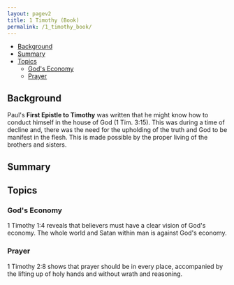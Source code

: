 ```yaml
---
layout: pagev2
title: 1 Timothy (Book)
permalink: /1_timothy_book/
---
```

- [Background](#background)
- [Summary](#summary)
- [Topics](#topics)
  - [God's Economy](#gods-economy)
  - [Prayer](#prayer)

## Background

Paul's **First Epistle to Timothy** was written that he might know how to conduct himself in the house of God (1 Tim. 3:15). This was during a time of decline and, there was the need for the upholding of the truth and God to be manifest in the flesh. This is made possible by the proper living of the brothers and sisters.

## Summary


## Topics

### God's Economy

1 Timothy 1:4 reveals that believers must have a clear vision of God's economy. The whole world and Satan within man is against God's economy.

### Prayer

1 Timothy 2:8 shows that prayer should be in every place, accompanied by the lifting up of holy hands and without wrath and reasoning.